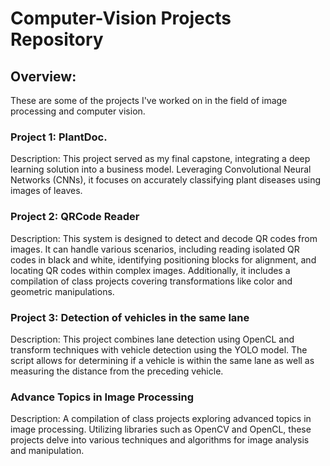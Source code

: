 # Computer-Vision Projects Repository

## Overview:
These are some of the projects I've worked on in the field of image processing and computer vision. 

### Project 1: PlantDoc.
Description: This project served as my final capstone, integrating a deep learning solution into a business model. Leveraging Convolutional Neural Networks (CNNs), it focuses on accurately classifying plant diseases using images of leaves.

### Project 2: QRCode Reader
Description: This system is designed to detect and decode QR codes from images. It can handle various scenarios, including reading isolated QR codes in black and white, identifying positioning blocks for alignment, and locating QR codes within complex images. Additionally, it includes a compilation of class projects covering transformations like color and geometric manipulations.

### Project 3: Detection of vehicles in the same lane
Description: This project combines lane detection using OpenCL and transform techniques with vehicle detection using the YOLO model. The script allows for determining if a vehicle is within the same lane as well as measuring the distance from the preceding vehicle.

### Advance Topics in Image Processing
Description: A compilation of class projects exploring advanced topics in image processing. Utilizing libraries such as OpenCV and OpenCL, these projects delve into various techniques and algorithms for image analysis and manipulation.
